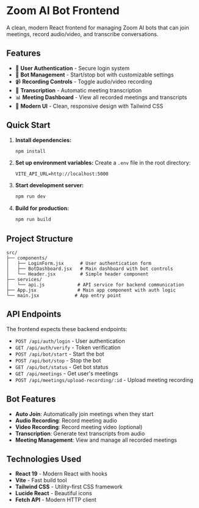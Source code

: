 # Zoom AI Bot Frontend

A clean, modern React frontend for managing Zoom AI bots that can join meetings, record audio/video, and transcribe conversations.

## Features

- 🔐 **User Authentication** - Secure login system
- 🤖 **Bot Management** - Start/stop bot with customizable settings
- 📹 **Recording Controls** - Toggle audio/video recording
- 📝 **Transcription** - Automatic meeting transcription
- 📊 **Meeting Dashboard** - View all recorded meetings and transcripts
- 🎨 **Modern UI** - Clean, responsive design with Tailwind CSS

## Quick Start

1. **Install dependencies:**
   ```bash
   npm install
   ```

2. **Set up environment variables:**
   Create a `.env` file in the root directory:
   ```env
   VITE_API_URL=http://localhost:5000
   ```

3. **Start development server:**
   ```bash
   npm run dev
   ```

4. **Build for production:**
   ```bash
   npm run build
   ```

## Project Structure

```
src/
├── components/
│   ├── LoginForm.jsx      # User authentication form
│   ├── BotDashboard.jsx   # Main dashboard with bot controls
│   └── Header.jsx         # Simple header component
├── services/
│   └── api.js            # API service for backend communication
├── App.jsx               # Main app component with auth logic
└── main.jsx             # App entry point
```

## API Endpoints

The frontend expects these backend endpoints:

- `POST /api/auth/login` - User authentication
- `GET /api/auth/verify` - Token verification
- `POST /api/bot/start` - Start the bot
- `POST /api/bot/stop` - Stop the bot
- `GET /api/bot/status` - Get bot status
- `GET /api/meetings` - Get user's meetings
- `POST /api/meetings/upload-recording/:id` - Upload meeting recording

## Bot Features

- **Auto Join**: Automatically join meetings when they start
- **Audio Recording**: Record meeting audio
- **Video Recording**: Record meeting video (optional)
- **Transcription**: Generate text transcripts from audio
- **Meeting Management**: View and manage all recorded meetings

## Technologies Used

- **React 19** - Modern React with hooks
- **Vite** - Fast build tool
- **Tailwind CSS** - Utility-first CSS framework
- **Lucide React** - Beautiful icons
- **Fetch API** - Modern HTTP client

